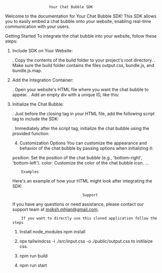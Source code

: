                         Your Chat Bubble SDK
Welcome to the documentation for Your Chat Bubble SDK! This SDK allows you to easily embed a chat bubble onto your website, enabling real-time communication with your users.

Getting Started
To integrate the chat bubble into your website, follow these steps:

1. Include SDK on Your Website:

   . Copy the contents of the build folder to your project's root directory.
   . Make sure the build folder contains the files output.css, bundle.js, and bundle.js.map.
   
   
2. Add the Integration Container:

    . Open your website's HTML file where you want the chat bubble to appear.
    . Add an empty div with a unique ID, like this:
    <div id="chat-bubble-container"></div>

3. Initialize the Chat Bubble:

    . Just before the closing </body> tag in your HTML file, add the following script tag to include the SDK:
    <script src="bundle.js"></script>
    . Immediately after the script tag, initialize the chat bubble using the provided function:
    <script>
  // Initialize the chat bubble
  initializeChatBubble({
    // Customize options if needed
  });
</script>


4. Customization Options
You can customize the appearance and behavior of the chat bubble by passing options when initializing it:

position: Set the position of the chat bubble (e.g., 'bottom-right', 'bottom-left').
color: Customize the color of the chat bubble icon.
...

        Examples
Here's an example of how your HTML might look after integrating the SDK:
<!DOCTYPE html>
<html>
<head>
  <title>Your Website</title>
  <!-- Include other styles and scripts -->
</head>
<body>
  <!-- Place where the chat bubble will be added -->
  <div id="chat-bubble-container"></div>

  <script src="bundle.js"></script>
  <script>
    // Initialize the chat bubble
    initializeChatBubble({
      position: 'bottom-right',
      color: '#3490dc'
    });
  </script>
</body>
</html>


                                    Support
If you have any questions or need assistance, please contact our support team at moksh.mhjan@gmail.com.







        If you want to directly use this cloned application follow the steps
1. Install node_modules
npm install

2. npx tailwindcss -i ./src/input.css -o ./public/output.css to initilaize css.

3. npm run build

4. npm run start




